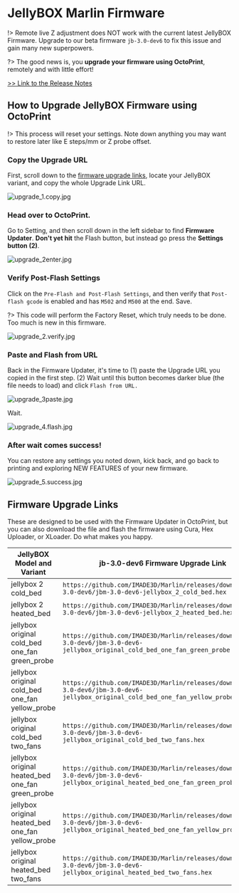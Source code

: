 # JellyBOX Marlin Firmware

!> Remote live Z adjustment does NOT work with the current latest JellyBOX Firmware. Upgrade to our beta firmware `jb-3.0-dev6` to fix this issue and gain many new superpowers.

?> The good news is, you **upgrade your firmware using OctoPrint**, remotely and with little effort!

[>> Link to the Release Notes](https://github.com/IMADE3D/Marlin/releases/tag/jb-3.0-dev6)

## How to Upgrade JellyBOX Firmware using OctoPrint

!> This process will reset your settings. Note down anything you may want to restore later like E steps/mm or Z probe offset.

### Copy the Upgrade URL

First, scroll down to the [firmware upgrade links](#firmware-upgrade-links), locate your JellyBOX variant, and copy the whole Upgrade Link URL.

![upgrade_1.copy.jpg](/assets/upgrade_1.copy.jpg)

### Head over to OctoPrint.

Go to Setting, and then scroll down in the left sidebar to find **Firmware Updater**.
**Don't yet hit** the Flash button, but instead go press the **Settings button (2)**.

![upgrade_2enter.jpg](/assets/upgrade_2enter.jpg)


### Verify Post-Flash Settings

Click on the `Pre-Flash and Post-Flash Settings`, and then verify that `Post-flash gcode` is enabled and has `M502` and `M500` at the end. Save.

?> This code will perform the Factory Reset, which truly needs to be done. Too much is new in this firmware.

![upgrade_2.verify.jpg](/assets/upgrade_2.verify.jpg)

### Paste and Flash from URL

Back in the Firmware Updater, it's time to (1) paste the Upgrade URL you copied in the first step. (2) Wait until this button becomes darker blue (the file needs to load) and click `Flash from URL.`

![upgrade_3paste.jpg](/assets/upgrade_3paste.jpg)

Wait.

![upgrade_4.flash.jpg](/assets/upgrade_4.flash.jpg)

### After wait comes success!

You can restore any settings you noted down, kick back, and go back to printing and exploring NEW FEATURES of your new firmware.

![upgrade_5.success.jpg](/assets/upgrade_5.success.jpg)

## Firmware Upgrade Links

These are designed to be used with the Firmware Updater in OctoPrint, but you can also download the file and flash the firmware using Cura, Hex Uploader, or XLoader. Do what makes you happy.


| JellyBOX Model and Variant                  | jb-3.0-dev6 Firmware Upgrade Link                                                                                                  |
| ------------------------------------------------- | ---------------------------------------------------------------------------------------------------------------------------------- |
| jellybox 2 cold_bed                               | `https://github.com/IMADE3D/Marlin/releases/download/jb-3.0-dev6/jbm-3.0-dev6-jellybox_2_cold_bed.hex`                               |
| jellybox 2 heated_bed                             | `https://github.com/IMADE3D/Marlin/releases/download/jb-3.0-dev6/jbm-3.0-dev6-jellybox_2_heated_bed.hex`                             |
| jellybox original cold_bed one_fan green_probe    | `https://github.com/IMADE3D/Marlin/releases/download/jb-3.0-dev6/jbm-3.0-dev6-jellybox_original_cold_bed_one_fan_green_probe.hex`    |
| jellybox original cold_bed one_fan yellow_probe   | `https://github.com/IMADE3D/Marlin/releases/download/jb-3.0-dev6/jbm-3.0-dev6-jellybox_original_cold_bed_one_fan_yellow_probe.hex`   |
| jellybox original cold_bed two_fans               | `https://github.com/IMADE3D/Marlin/releases/download/jb-3.0-dev6/jbm-3.0-dev6-jellybox_original_cold_bed_two_fans.hex`               |
| jellybox original heated_bed one_fan green_probe  | `https://github.com/IMADE3D/Marlin/releases/download/jb-3.0-dev6/jbm-3.0-dev6-jellybox_original_heated_bed_one_fan_green_probe.hex`  |
| jellybox original heated_bed one_fan yellow_probe | `https://github.com/IMADE3D/Marlin/releases/download/jb-3.0-dev6/jbm-3.0-dev6-jellybox_original_heated_bed_one_fan_yellow_probe.hex` |
| jellybox original heated_bed two_fans             | `https://github.com/IMADE3D/Marlin/releases/download/jb-3.0-dev6/jbm-3.0-dev6-jellybox_original_heated_bed_two_fans.hex`             |
